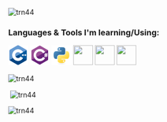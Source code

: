 <p align="left"> <img src="https://komarev.com/ghpvc/?username=trn44&label=Profile%20Views&color=f88192&style=plastic" alt="trn44" /> </p> 

<h3 align="left">Languages & Tools I'm learning/Using:</h3>
<p align="left"> 
  <img src="https://raw.githubusercontent.com/devicons/devicon/master/icons/cplusplus/cplusplus-original.svg" width="40" height="40"/>
  <img src="https://raw.githubusercontent.com/devicons/devicon/master/icons/csharp/csharp-original.svg" width="40" height="40"/>
  <img src="https://raw.githubusercontent.com/devicons/devicon/master/icons/python/python-original.svg" width="40" height="40"/> 
  <img src="https://cdn.jsdelivr.net/gh/devicons/devicon@latest/icons/visualstudio/visualstudio-original.svg" width="40" height="40"/> 
  <img src="https://cdn.jsdelivr.net/gh/devicons/devicon@latest/icons/vscode/vscode-original.svg" width="40" height="40"/>
  <img src="https://cdn.jsdelivr.net/gh/devicons/devicon@latest/icons/windows8/windows8-original.svg" width="40" height="40" />
</p>      

<p><img align="center" src="https://github-readme-stats.vercel.app/api/top-langs?username=trn44&show_icons=true&theme=dark&title_color=f88192&text_color=f88192&locale=en&layout=compact" alt="trn44" /></p>
<p>&nbsp;<img align="center" src="https://github-readme-stats.vercel.app/api?username=trn44&show_icons=true&theme=dark&title_color=f88192&text_color=f88192&locale=en" alt="trn44" /></p>
<p><img align="center" src="https://github-readme-streak-stats.herokuapp.com/?user=trn44&theme=dark" alt="trn44" /></p>
